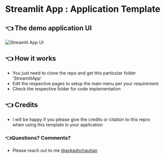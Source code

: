 # Streamlit App : Application Template 
## 👈 The demo application UI  
![Streamlit App UI](https://github.com/Avkash/mldl/blob/master/images/streamlitapp.png?raw=true)

## 👈 How it works
- You just need to clone the repo and get this particular folder 'StreamlitApp'
- Edit the respective pages to setup the main menu per your requirement
- Check the respective folder for code implementation

## 👈 Credits
- I will be happy if you please give the credits or citation to this repro when using this template in your application

### 👈Questions? Comments?
- Please reach out to me [@avkashchauhan](https://twitter.com/avkashchauhan)
